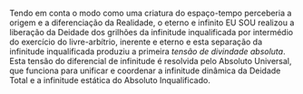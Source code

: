 Tendo em conta o modo como uma criatura do espaço-tempo perceberia a origem e a diferenciação da Realidade, o eterno e infinito EU SOU realizou a liberação da Deidade dos grilhões da infinitude inqualificada por intermédio do exercício do livre-arbítrio, inerente e eterno e esta separação da infinitude inqualificada produziu a primeira *tensão de divindade absoluta*. Esta tensão do diferencial de infinitude é resolvida pelo Absoluto Universal, que funciona para unificar e coordenar a infinitude dinâmica da Deidade Total e a infinitude estática do Absoluto Inqualificado.